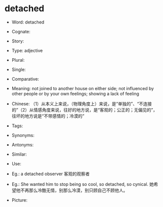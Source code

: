 # detached

- Word: detached
- Cognate: 
- Story: 

- Type: adjective
- Plural: 
- Single: 
- Comparative: 
- Meaning: not joined to another house on either side; not influenced by other people or by your own feelings; showing a lack of feeling
- Chinese: （1）从本义上来说，（物理角度上）来说，是“单独的”、“不连接的”（2）从情感角度来说，往好的地方说，是“客观的；公正的；无偏见的”，往坏的地方说是“不带感情的；冷漠的” 
- Tags: 
- Synonyms: 
- Antonyms: 
- Similar: 
- Use: 
- Eg.: a detached observer 客观的观察者
- Eg.: She wanted him to stop being so cool, so detached, so cynical. 她希望他不再那么冷酷无情，别那么冷漠，别只顾自己不顾他人。
- Picture: 

